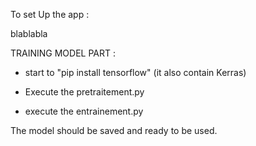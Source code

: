 To set Up the app :

blablabla

TRAINING MODEL PART :

- start to "pip install tensorflow" (it also contain Kerras)

- Execute the pretraitement.py

- execute the entrainement.py

The model should be saved and ready to be used.

